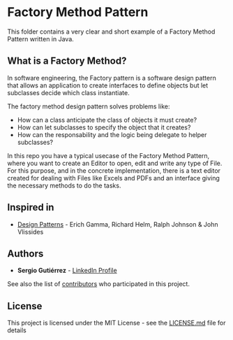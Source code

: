 # Factory Method Pattern

This folder contains a very clear and short example of a Factory Method Pattern written in Java.

## What is a Factory Method?

In software engineering, the Factory pattern is a software design pattern that allows an application to create interfaces to define objects but let subclasses decide which class instantiate.

The factory method design pattern solves problems like:

* How can a class anticipate the class of objects it must create?
* How can let subclasses to specify the object that it creates?
* How can the responsability and the logic being delegate to helper subclasses?

In this repo you have a typical usecase of the Factory Method Pattern, where you want to create an Editor to open, edit and write any type of File. For this purpose, and in the concrete implementation, there is a text editor created for dealing with Files like Excels and PDFs and an interface giving the necessary methods to do the tasks. 

## Inspired in

- [Design Patterns](https://www.oreilly.com/library/view/design-patterns-elements/0201633612/) - Erich Gamma, Richard Helm, Ralph Johnson & John Vlissides


## Authors

* **Sergio Gutiérrez** - [LinkedIn Profile](https://www.linkedin.com/in/sergiogutierrezvillalba/)

See also the list of [contributors](https://github.com/SergioGutierrezVillalba/DesignPatterns/graphs/contributors) who participated in this project.

## License

This project is licensed under the MIT License - see the [LICENSE.md](https://github.com/SergioGutierrezVillalba/DesignPatterns/blob/master/LICENSE) file for details